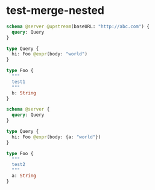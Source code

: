 # test-merge-nested

```graphql @server
schema @server @upstream(baseURL: "http://abc.com") {
  query: Query
}

type Query {
  hi: Foo @expr(body: "world")
}

type Foo {
  """
  test1
  """
  b: String
}
```

```graphql @server
schema @server {
  query: Query
}

type Query {
  hi: Foo @expr(body: {a: "world"})
}

type Foo {
  """
  test2
  """
  a: String
}
```

